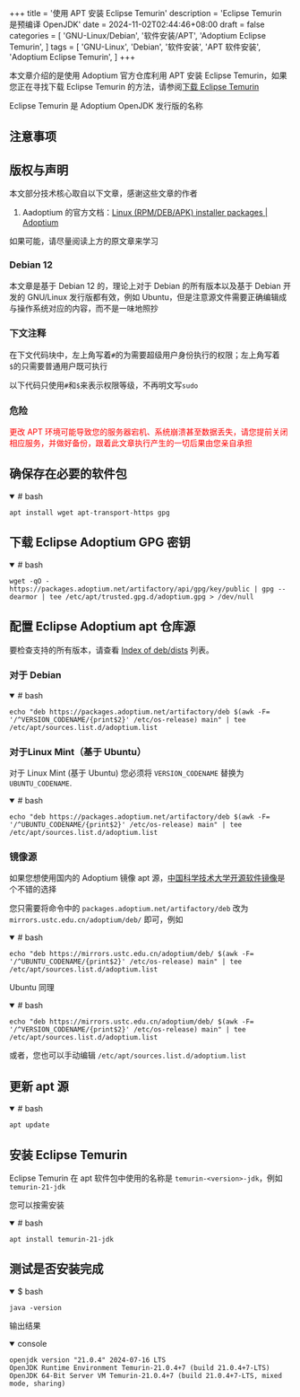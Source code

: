 +++
title = '使用 APT 安装 Eclipse Temurin'
description = 'Eclipse Temurin 是预编译 OpenJDK'
date = 2024-11-02T02:44:46+08:00
draft = false
categories = [
    'GNU-Linux/Debian',
    '软件安装/APT',
    'Adoptium Eclipse Temurin',
]
tags = [
    'GNU-Linux',
    'Debian',
    '软件安装',
    'APT 软件安装',
    'Adoptium Eclipse Temurin',
]
+++

本文章介绍的是使用 Adoptium 官方仓库利用 APT 安装 Eclipse Temurin，如果您正在寻找下载 Eclipse Temurin 的方法，请参阅[下载 Eclipse Temurin](/p/下载-eclipse-temurin/)

Eclipse Temurin 是 Adoptium OpenJDK 发行版的名称

## 注意事项
## 版权与声明
本文部分技术核心取自以下文章，感谢这些文章的作者

1. Aadoptium 的官方文档：[Linux (RPM/DEB/APK) installer packages | Adoptium](https://www.flowerinsnow.cn/redirect?to=https://adoptium.net/installation/linux/)

如果可能，请尽量阅读上方的原文章来学习

### Debian 12
本文章是基于 Debian 12 的，理论上对于 Debian 的所有版本以及基于 Debian 开发的 GNU/Linux 发行版都有效，例如 Ubuntu，但是注意源文件需要正确编辑成与操作系统对应的内容，而不是一味地照抄

### 下文注释
在下文代码块中，左上角写着`#`的为需要超级用户身份执行的权限；左上角写着`$`的只需要普通用户既可执行

以下代码只使用`#`和`$`来表示权限等级，不再明文写`sudo`

### 危险
<p style="color:red">更改 APT 环境可能导致您的服务器宕机、系统崩溃甚至数据丢失，请您提前关闭相应服务，并做好备份，跟着此文章执行产生的一切后果由您亲自承担</p>

## 确保存在必要的软件包

<details open="open">

<summary># bash</summary>

```shell
apt install wget apt-transport-https gpg
```

</details>

## 下载 Eclipse Adoptium GPG 密钥
<details open="open">

<summary># bash</summary>

```shell
wget -qO - https://packages.adoptium.net/artifactory/api/gpg/key/public | gpg --dearmor | tee /etc/apt/trusted.gpg.d/adoptium.gpg > /dev/null
```

</details>

## 配置 Eclipse Adoptium apt 仓库源
要检查支持的所有版本，请查看 [Index of deb/dists](https://packages.adoptium.net/ui/native/deb/dists/) 列表。

### 对于 Debian
<details open="open">

<summary># bash</summary>

```shell
echo "deb https://packages.adoptium.net/artifactory/deb $(awk -F= '/^VERSION_CODENAME/{print$2}' /etc/os-release) main" | tee /etc/apt/sources.list.d/adoptium.list
```

</details>

### 对于Linux Mint（基于 Ubuntu）
对于 Linux Mint (基于 Ubuntu) 您必须将 `VERSION_CODENAME` 替换为 `UBUNTU_CODENAME`. 

<details open="open">

<summary># bash</summary>

```shell
echo "deb https://packages.adoptium.net/artifactory/deb $(awk -F= '/^UBUNTU_CODENAME/{print$2}' /etc/os-release) main" | tee /etc/apt/sources.list.d/adoptium.list
```

</details>

### 镜像源
如果您想使用国内的 Adoptium 镜像 apt 源，[中国科学技术大学开源软件镜像](https://mirrors.ustc.edu.cn/)是个不错的选择

您只需要将命令中的 `packages.adoptium.net/artifactory/deb` 改为 `mirrors.ustc.edu.cn/adoptium/deb/` 即可，例如

<details open="open">

<summary># bash</summary>

```shell
echo "deb https://mirrors.ustc.edu.cn/adoptium/deb/ $(awk -F= '/^UBUNTU_CODENAME/{print$2}' /etc/os-release) main" | tee /etc/apt/sources.list.d/adoptium.list
```

</details>

Ubuntu 同理

<details open="open">

<summary># bash</summary>

```shell
echo "deb https://mirrors.ustc.edu.cn/adoptium/deb/ $(awk -F= '/^VERSION_CODENAME/{print$2}' /etc/os-release) main" | tee /etc/apt/sources.list.d/adoptium.list
```

</details>

或者，您也可以手动编辑 `/etc/apt/sources.list.d/adoptium.list`

## 更新 apt 源
<details open="open">

<summary># bash</summary>

```shell
apt update
```

</details>

## 安装 Eclipse Temurin
Eclipse Temurin 在 apt 软件包中使用的名称是 `temurin-<version>-jdk`，例如 `temurin-21-jdk`

您可以按需安装

<details open="open">

<summary># bash</summary>

```shell
apt install temurin-21-jdk
```

</details>

## 测试是否安装完成
<details open="open">

<summary>$ bash</summary>

```shell
java -version
```

输出结果

</details>

<details open="open">

<summary>console</summary>

```console
openjdk version "21.0.4" 2024-07-16 LTS
OpenJDK Runtime Environment Temurin-21.0.4+7 (build 21.0.4+7-LTS)
OpenJDK 64-Bit Server VM Temurin-21.0.4+7 (build 21.0.4+7-LTS, mixed mode, sharing)
```

</details>
